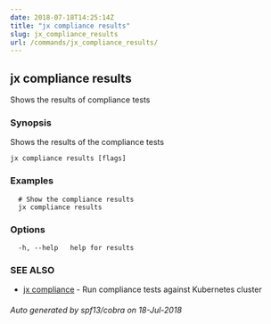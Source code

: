```yaml
---
date: 2018-07-18T14:25:14Z
title: "jx compliance results"
slug: jx_compliance_results
url: /commands/jx_compliance_results/
---
```

## jx compliance results

Shows the results of compliance tests

### Synopsis

Shows the results of the compliance tests

```
jx compliance results [flags]
```

### Examples

```
  # Show the compliance results
  jx compliance results
```

### Options

```
  -h, --help   help for results
```

### SEE ALSO

* [jx compliance](/commands/jx_compliance/)	 - Run compliance tests against Kubernetes cluster

###### Auto generated by spf13/cobra on 18-Jul-2018
